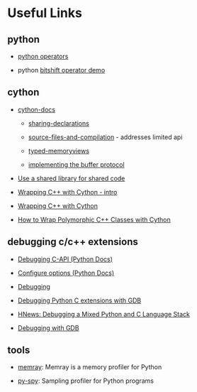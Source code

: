 # Useful Links

## python

- [python operators](https://docs.python.org/3/library/operator.html)

- python [bitshift operator demo](https://gist.github.com/tamsanh/19abf12ef97ea1c86f1ea703c80db5b3)

## cython

- [cython-docs](https://cython.readthedocs.io/en/latest/index.html)

  - [sharing-declarations](https://cython.readthedocs.io/en/latest/src/userguide/sharing_declarations.html)

  - [source-files-and-compilation](https://cython.readthedocs.io/en/latest/src/userguide/source_files_and_compilation.html) - addresses limited api

  - [typed-memoryviews](https://cython.readthedocs.io/en/latest/src/userguide/memoryviews.html)

  - [implementing the buffer protocol](https://cython.readthedocs.io/en/latest/src/userguide/buffer.html)

- [Use a shared library for shared code](https://github.com/cython/cython/issues/2356)

- [Wrapping C++ with Cython - intro](https://azhpushkin.me/posts/cython-cpp-intro)

- [Wrapping C++ with Cython](https://dmtn-013.lsst.io)

- [How to Wrap Polymorphic C++ Classes with Cython](https://altugkarakurt.github.io/how-to-wrap-polymorphic-cpp-classes-with-cython)

## debugging c/c++ extensions

- [Debugging C-API (Python Docs)](https://docs.python.org/3/c-api/intro.html#debugging-builds)

- [Configure options (Python Docs)](https://docs.python.org/3/using/configure.html#debug-build)

- [Debugging](https://pythonextensionpatterns.readthedocs.io/en/latest/debugging/debug.html)

- [Debugging Python C extensions with GDB](https://developers.redhat.com/articles/2021/09/08/debugging-python-c-extensions-gdb#)

- [HNews: Debugging a Mixed Python and C Language Stack](https://news.ycombinator.com/item?id=35706687)

- [Debugging with GDB](https://wiki.python.org/moin/DebuggingWithGdb)

## tools

- [memray](https://bloomberg.github.io/memray): Memray is a memory profiler for Python

- [py-spy](https://github.com/benfred/py-spy): Sampling profiler for Python programs
